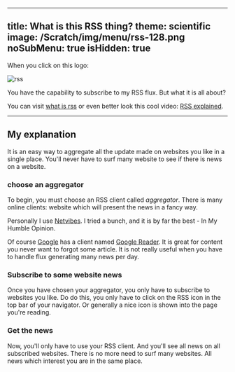 -----
title: What is this RSS thing?
theme: scientific
image: /Scratch/img/menu/rss-128.png
noSubMenu: true
isHidden: true
-----

When you click on this logo: 

<img src="/Scratch/img/menu/rss-128.png" alt="rss"/>

You have the capability to subscribe to my RSS flux. But what it is all about?

You can visit [what is rss](http://www.whatisrss.com) or even better look this cool video: [RSS explained](http://www.youtube.com/watch?v=0klgLsSxGsU). 

---

## My explanation

It is an easy way to aggregate all the update made on websites you like in a single place. You'll never have to surf many website to see if there is news on a website. 

### choose an aggregator

To begin, you must choose an RSS client called *aggregator*. There is many online clients: website which will present the news in a fancy way.

Personally I use [Netvibes](http://netvibes.com). I tried a bunch, and it is by far the best - In My Humble Opinion.

Of course [Google](http://google.com) has a client named [Google Reader](http://google.com/reader).
It is great for content you never want to forgot some article. It is not really useful when you have to handle flux generating many news per day. 

### Subscribe to some website news

Once you have chosen your aggregator, you only have to subscribe to websites you like. Do do this, you only have to click on the RSS icon in the top bar of your navigator. Or generally a nice icon is shown into the page you're reading.

### Get the news

Now, you'll only have to use your RSS client. And you'll see all news on all subscribed websites. There is no more need to surf many websites. All news which interest you are in the same place.
